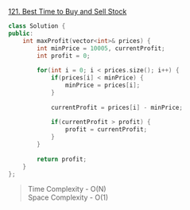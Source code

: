 [121. Best Time to Buy and Sell Stock](https://leetcode.com/problems/best-time-to-buy-and-sell-stock/)



```cpp
class Solution {
public:
    int maxProfit(vector<int>& prices) {
        int minPrice = 10005, currentProfit;
        int profit = 0;
        
        for(int i = 0; i < prices.size(); i++) {            
            if(prices[i] < minPrice) {
                minPrice = prices[i];
            }
            
            currentProfit = prices[i] - minPrice;
            
            if(currentProfit > profit) {
                profit = currentProfit;
            }
        }
        
        return profit;
    }
};
```

> Time Complexity - O(N) </br>
> Space Complexity - O(1)